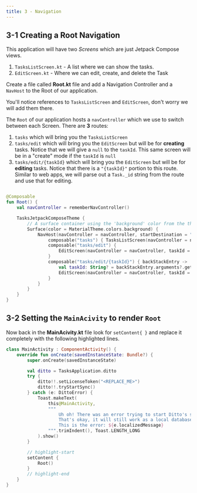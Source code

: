 ```yaml
---
title: 3 - Navigation
---
```


## 3-1 Creating a Root Navigation

This application will have two _Screens_ which are just Jetpack Compose views. 

1. `TasksListScreen.kt` - A list where we can show the tasks.
2. `EditScreen.kt` - Where we can edit, create, and delete the Task

Create a file called __Root.kt__ file and add a Navigation Controller and a `NavHost` to the Root of our application. 

You'll notice references to `TasksListScreen` and `EditScreen`, don't worry we will add them there. 

The `Root` of our application hosts a `navController` which we use to switch between each Screen. There are __3__ routes:

1. `tasks` which will bring you the `TasksListScreen`
2. `tasks/edit` which will bring you the `EditScreen` but will be for __creating__ tasks. Notice that we will give a `null` to the `taskId`. This same screen will be in a "create" mode if the `taskId` is `null`
2. `tasks/edit/{taskId}` which will bring you the `EditScreen` but will be for __editing__ tasks. Notice that there is a `"{taskId}"` portion to this route. Similar to web apps, we will parse out a `Task._id` string from the route and use that for editing.

```kotlin title="Root.kt"

@Composable
fun Root() {
    val navController = rememberNavController()

    TasksJetpackComposeTheme {
        // A surface container using the 'background' color from the theme
        Surface(color = MaterialTheme.colors.background) {
            NavHost(navController = navController, startDestination = "tasks") {
                composable("tasks") { TasksListScreen(navController = navController) }
                composable("tasks/edit") {
                    EditScreen(navController = navController, taskId = null)
                }
                composable("tasks/edit/{taskId}") { backStackEntry ->
                    val taskId: String? = backStackEntry.arguments?.getString("taskId")
                    EditScreen(navController = navController, taskId = taskId)
                }
            }
        }
    }
}
```

## 3-2 Setting the `MainAcivity` to render `Root`

Now back in the __MainAcivity.kt__ file look for `setContent{ }` and replace it completely with the following highlighted lines.

```kotlin
class MainActivity : ComponentActivity() {
    override fun onCreate(savedInstanceState: Bundle?) {
        super.onCreate(savedInstanceState)

        val ditto = TasksApplication.ditto
        try {
            ditto!!.setLicenseToken("<REPLACE_ME>")
            ditto!!.tryStartSync()
        } catch (e: DittoError) {
            Toast.makeText(
                this@MainActivity,
                """
                    Uh oh! There was an error trying to start Ditto's sync feature.
                    That's okay, it will still work as a local database.
                    This is the error: ${e.localizedMessage}
                """.trimIndent(), Toast.LENGTH_LONG
            ).show()
        }

        // highlight-start
        setContent {
            Root()
        }
        // highlight-end
    }
}
```